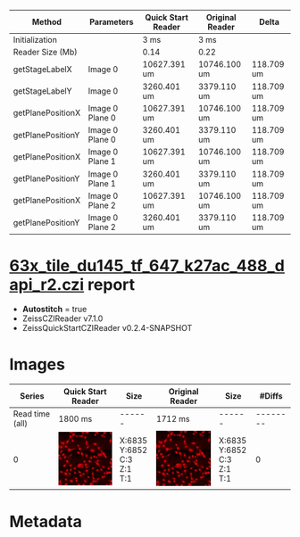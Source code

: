 |  Method            | Parameters       | Quick Start Reader | Original Reader | Delta  |
| -------------------|------------------|--------------------|-----------------|------- |
| Initialization     |                  |3 ms|3 ms|        |
| Reader Size (Mb)     |                  |0.14|0.22|        |
| getStageLabelX| Image 0 | 10627.391 um | 10746.100 um | 118.709 um |
| getStageLabelY| Image 0 | 3260.401 um | 3379.110 um | 118.709 um |
| getPlanePositionX| Image 0 Plane 0 | 10627.391 um | 10746.100 um | 118.709 um |
| getPlanePositionY| Image 0 Plane 0 | 3260.401 um | 3379.110 um | 118.709 um |
| getPlanePositionX| Image 0 Plane 1 | 10627.391 um | 10746.100 um | 118.709 um |
| getPlanePositionY| Image 0 Plane 1 | 3260.401 um | 3379.110 um | 118.709 um |
| getPlanePositionX| Image 0 Plane 2 | 10627.391 um | 10746.100 um | 118.709 um |
| getPlanePositionY| Image 0 Plane 2 | 3260.401 um | 3379.110 um | 118.709 um |
# [63x_tile_du145_tf_647_k27ac_488_dapi_r2.czi](https://zenodo.org/record/4243557/files/63x_tile_du145_tf_647_k27ac_488_dapi_r2.czi) report
 - **Autostitch** = true
 - ZeissCZIReader v7.1.0
 - ZeissQuickStartCZIReader v0.2.4-SNAPSHOT

# Images 

| Series            | Quick Start Reader | Size | Original Reader | Size | #Diffs |
|-------------------|--------------------|------|-----------------|------|--------|
| Read time (all)   |1800 ms|------|1712 ms|------|--------|
|0|![63x_tile_du145_tf_647_k27ac_488_dapi_r2.quick_true.flat_true.stitch_true.series_0.jpg](63x_tile_du145_tf_647_k27ac_488_dapi_r2/63x_tile_du145_tf_647_k27ac_488_dapi_r2.quick_true.flat_true.stitch_true.series_0.jpg)|X:6835<br>Y:6852<br>C:3<br>Z:1<br>T:1|![63x_tile_du145_tf_647_k27ac_488_dapi_r2.quick_false.flat_true.stitch_true.series_0.jpg](63x_tile_du145_tf_647_k27ac_488_dapi_r2/63x_tile_du145_tf_647_k27ac_488_dapi_r2.quick_false.flat_true.stitch_true.series_0.jpg)|X:6835<br>Y:6852<br>C:3<br>Z:1<br>T:1|0|

# Metadata


